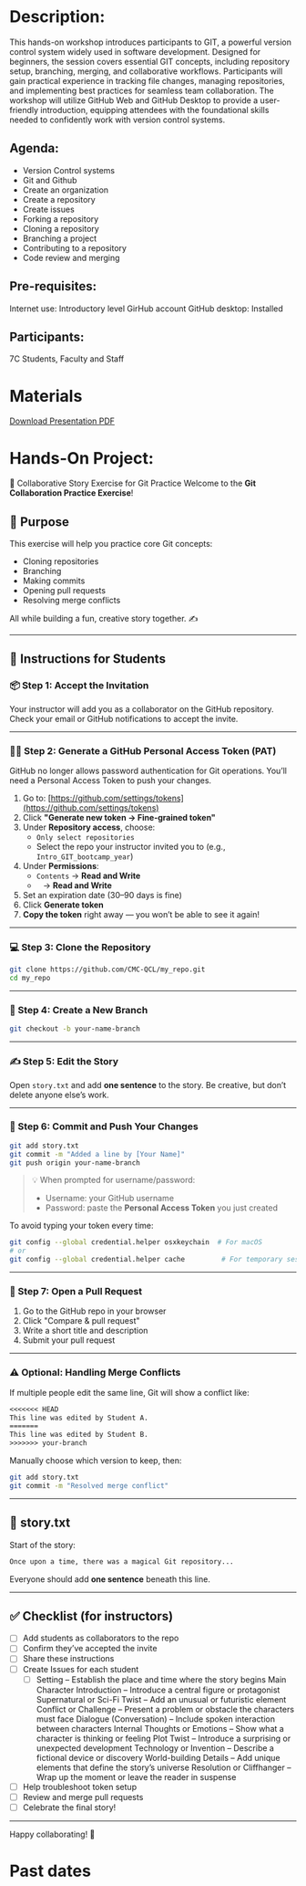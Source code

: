 #  Description:
This hands-on workshop introduces participants to GIT, a powerful version control system widely used in software development. Designed for beginners, the session covers essential GIT concepts, including repository setup, branching, merging, and collaborative workflows. Participants will gain practical experience in tracking file changes, managing repositories, and implementing best practices for seamless team collaboration. The workshop will utilize GitHub Web and GitHub Desktop to provide a user-friendly introduction, equipping attendees with the foundational skills needed to confidently work with version control systems.

## Agenda:
- Version Control systems
- Git and Github
- Create an organization
- Create a repository
- Create issues
- Forking a repository
- Cloning a repository
- Branching a project
- Contributing to a repository
- Code review and merging

## Pre-requisites:
Internet use: Introductory level
GirHub account
GitHub desktop: Installed

## Participants:
7C Students, Faculty and Staff

# Materials

<a href="GitHubBasics3.pdf" target="_blank">Download Presentation PDF</a>

# Hands-On Project:

📘 Collaborative Story Exercise for Git Practice
Welcome to the **Git Collaboration Practice Exercise**!

## 🧠 Purpose
This exercise will help you practice core Git concepts:
- Cloning repositories
- Branching
- Making commits
- Opening pull requests
- Resolving merge conflicts

All while building a fun, creative story together. ✍️

---

## 🚀 Instructions for Students

### 📦 Step 1: Accept the Invitation
Your instructor will add you as a collaborator on the GitHub repository. Check your email or GitHub notifications to accept the invite.

---

### 🧑‍💻 Step 2: Generate a GitHub Personal Access Token (PAT)
GitHub no longer allows password authentication for Git operations. You’ll need a Personal Access Token to push your changes.

1. Go to: [https://github.com/settings/tokens](https://github.com/settings/tokens)
2. Click **"Generate new token → Fine-grained token"**
3. Under **Repository access**, choose:
   - `Only select repositories`
   - Select the repo your instructor invited you to (e.g., `Intro_GIT_bootcamp_year`)
4. Under **Permissions**:
   - `Contents` → **Read and Write**
   - ` ` → **Read and Write**
5. Set an expiration date (30–90 days is fine)
6. Click **Generate token**
7. **Copy the token** right away — you won’t be able to see it again!

---

### 💻 Step 3: Clone the Repository
```bash
git clone https://github.com/CMC-QCL/my_repo.git
cd my_repo
```

---

### 🌱 Step 4: Create a New Branch
```bash
git checkout -b your-name-branch
```

---

### ✍️ Step 5: Edit the Story
Open `story.txt` and add **one sentence** to the story. Be creative, but don’t delete anyone else’s work.

---

### 💾 Step 6: Commit and Push Your Changes
```bash
git add story.txt
git commit -m "Added a line by [Your Name]"
git push origin your-name-branch
```

> 💡 When prompted for username/password:
> - Username: your GitHub username
> - Password: paste the **Personal Access Token** you just created

To avoid typing your token every time:
```bash
git config --global credential.helper osxkeychain  # For macOS
# or
git config --global credential.helper cache         # For temporary session caching
```

---

### 🔁 Step 7: Open a Pull Request
1. Go to the GitHub repo in your browser
2. Click "Compare & pull request"
3. Write a short title and description
4. Submit your pull request

---

### ⚠️ Optional: Handling Merge Conflicts
If multiple people edit the same line, Git will show a conflict like:
```txt
<<<<<<< HEAD
This line was edited by Student A.
=======
This line was edited by Student B.
>>>>>>> your-branch
```
Manually choose which version to keep, then:
```bash
git add story.txt
git commit -m "Resolved merge conflict"
```

---

## 📜 story.txt
Start of the story:
```txt
Once upon a time, there was a magical Git repository...
```
Everyone should add **one sentence** beneath this line.

---

## ✅ Checklist (for instructors)
- [ ] Add students as collaborators to the repo
- [ ] Confirm they’ve accepted the invite
- [ ] Share these instructions
- [ ] Create Issues for each student
  - [ ] Setting – Establish the place and time where the story begins
	Main Character Introduction – Introduce a central figure or protagonist
	Supernatural or Sci-Fi Twist – Add an unusual or futuristic element
	Conflict or Challenge – Present a problem or obstacle the characters must face
	Dialogue (Conversation) – Include spoken interaction between characters
	Internal Thoughts or Emotions – Show what a character is thinking or feeling
	Plot Twist – Introduce a surprising or unexpected development
	Technology or Invention – Describe a fictional device or discovery
	World-building Details – Add unique elements that define the story’s universe
	Resolution or Cliffhanger – Wrap up the moment or leave the reader in suspense   
- [ ] Help troubleshoot token setup
- [ ] Review and merge pull requests
- [ ] Celebrate the final story!

---

Happy collaborating! 🎉


# Past dates


